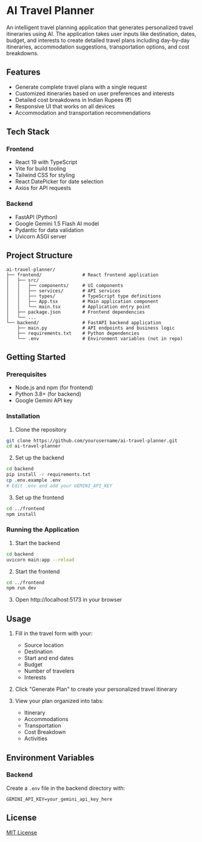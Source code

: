 # AI Travel Planner

An intelligent travel planning application that generates personalized travel itineraries using AI. The application takes user inputs like destination, dates, budget, and interests to create detailed travel plans including day-by-day itineraries, accommodation suggestions, transportation options, and cost breakdowns.

## Features

- Generate complete travel plans with a single request
- Customized itineraries based on user preferences and interests
- Detailed cost breakdowns in Indian Rupees (₹)
- Responsive UI that works on all devices
- Accommodation and transportation recommendations

## Tech Stack

### Frontend
- React 19 with TypeScript
- Vite for build tooling
- Tailwind CSS for styling
- React DatePicker for date selection
- Axios for API requests

### Backend
- FastAPI (Python)
- Google Gemini 1.5 Flash AI model
- Pydantic for data validation
- Uvicorn ASGI server

## Project Structure

```
ai-travel-planner/
├── frontend/               # React frontend application
│   ├── src/
│   │   ├── components/     # UI components
│   │   ├── services/       # API services
│   │   ├── types/          # TypeScript type definitions
│   │   ├── App.tsx         # Main application component
│   │   └── main.tsx        # Application entry point
│   ├── package.json        # Frontend dependencies
│   └── ...
└── backend/                # FastAPI backend application
    ├── main.py             # API endpoints and business logic
    ├── requirements.txt    # Python dependencies
    └── .env                # Environment variables (not in repo)
```

## Getting Started

### Prerequisites

- Node.js and npm (for frontend)
- Python 3.8+ (for backend)
- Google Gemini API key

### Installation

1. Clone the repository
```bash
git clone https://github.com/yourusername/ai-travel-planner.git
cd ai-travel-planner
```

2. Set up the backend
```bash
cd backend
pip install -r requirements.txt
cp .env.example .env
# Edit .env and add your GEMINI_API_KEY
```

3. Set up the frontend
```bash
cd ../frontend
npm install
```

### Running the Application

1. Start the backend
```bash
cd backend
uvicorn main:app --reload
```

2. Start the frontend
```bash
cd ../frontend
npm run dev
```

3. Open http://localhost:5173 in your browser

## Usage

1. Fill in the travel form with your:
   - Source location
   - Destination
   - Start and end dates
   - Budget
   - Number of travelers
   - Interests

2. Click "Generate Plan" to create your personalized travel itinerary

3. View your plan organized into tabs:
   - Itinerary
   - Accommodations
   - Transportation
   - Cost Breakdown
   - Activities

## Environment Variables

### Backend

Create a `.env` file in the backend directory with:

```
GEMINI_API_KEY=your_gemini_api_key_here
```

## License

[MIT License](LICENSE) 